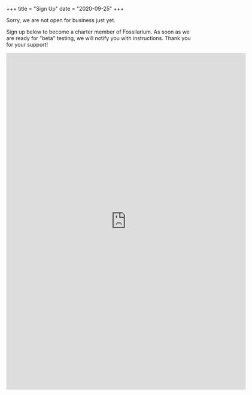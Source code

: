 +++
title = "Sign Up"
date = "2020-09-25"
+++

Sorry, we are not open for business just yet.

Sign up below to become a charter member of Fossilarium.
As soon as we are ready for "beta" testing, we will notify you with instructions.
Thank you for your support!

<iframe src="https://docs.google.com/forms/d/e/1FAIpQLScnXcfyC1jUorAAEvUSxvvLbn3fmO5wG8udTLfLSkzVb1LKgw/viewform?embedded=true" width="640" height="900" frameborder="0" marginheight="0" marginwidth="0">Loading…</iframe>
